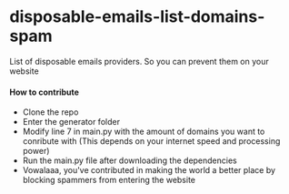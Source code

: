 # disposable-emails-list-domains-spam
List of disposable emails providers.
So you can prevent them on your website


#### How to contribute
- Clone the repo
- Enter the generator folder 
- Modify line 7 in main.py with the amount of domains you want to conribute with (This depends on your internet speed and processing power)
- Run the main.py file after downloading the dependencies
- Vowalaaa, you've contributed in making the world a better place by blocking spammers from entering the website
